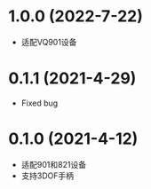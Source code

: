 # 1.0.0 (2022-7-22)
* 适配VQ901设备
# 0.1.1 (2021-4-29)
* Fixed bug
# 0.1.0 (2021-4-12)
* 适配901和821设备
* 支持3DOF手柄